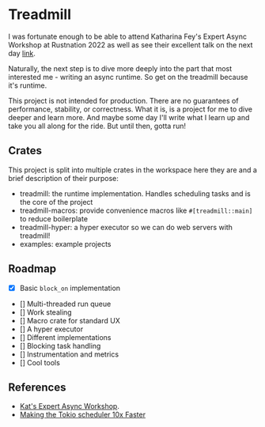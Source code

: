 # Treadmill

I was fortunate enough to be able to attend Katharina Fey's Expert Async
Workshop at Rustnation 2022 as well as see their excellent talk on the
next day
[link](https://www.youtube.com/watch?v=Z-2siR9Ki84&list=PL1AoGvxomykTuOMzY5KrI4WiPCsIlYnAM&index=14).

Naturally, the next step is to dive more deeply into the part that most
interested me - writing an async runtime. So get on the treadmill because it's 
runtime.

This project is not intended for production. There are no guarantees of
performance, stability, or correctness. What it is, is a project for me to dive
deeper and learn more. And maybe some day I'll write what I learn up and take
you all along for the ride. But until then, gotta run!

## Crates

This project is split into multiple crates in the workspace here they are and
a brief description of their purpose:

* treadmill: the runtime implementation. Handles scheduling tasks and is the
core of the project
* treadmill-macros: provide convenience macros like `#[treadmill::main]` to
reduce boilerplate
* treadmill-hyper: a hyper executor so we can do web servers with treadmill!
* examples: example projects

## Roadmap

* [x] Basic `block_on` implementation
* [] Multi-threaded run queue
* [] Work stealing
* [] Macro crate for standard UX
* [] A hyper executor
* [] Different implementations
* [] Blocking task handling
* [] Instrumentation and metrics
* [] Cool tools

## References

* [Kat's Expert Async Workshop](https://www.youtube.com/watch?v=Z-2siR9Ki84&list=PL1AoGvxomykTuOMzY5KrI4WiPCsIlYnAM&index=14).
* [Making the Tokio scheduler 10x Faster](https://tokio.rs/blog/2019-10-scheduler)
